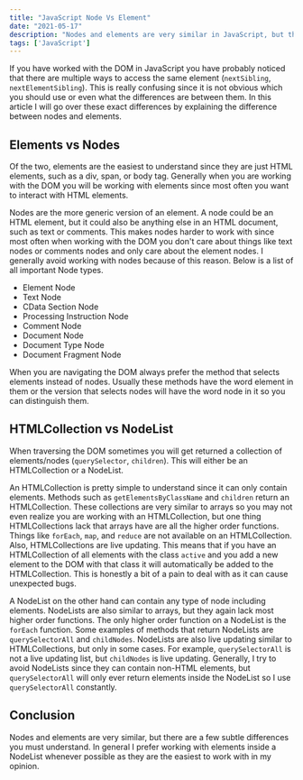```yaml
---
title: "JavaScript Node Vs Element"
date: "2021-05-17"
description: "Nodes and elements are very similar in JavaScript, but there are a few important differences to understand."
tags: ['JavaScript']
---
```


If you have worked with the DOM in JavaScript you have probably noticed that there are multiple ways to access the same element (`nextSibling`, `nextElementSibling`). This is really confusing since it is not obvious which you should use or even what the differences are between them. In this article I will go over these exact differences by explaining the difference between nodes and elements.

## Elements vs Nodes

Of the two, elements are the easiest to understand since they are just HTML elements, such as a div, span, or body tag. Generally when you are working with the DOM you will be working with elements since most often you want to interact with HTML elements.

Nodes are the more generic version of an element. A node could be an HTML element, but it could also be anything else in an HTML document, such as text or comments. This makes nodes harder to work with since most often when working with the DOM you don't care about things like text nodes or comments nodes and only care about the element nodes. I generally avoid working with nodes because of this reason. Below is a list of all important Node types.

* Element Node
* Text Node
* CData Section Node
* Processing Instruction Node
* Comment Node
* Document Node
* Document Type Node
* Document Fragment Node

When you are navigating the DOM always prefer the method that selects elements instead of nodes. Usually these methods have the word element in them or the version that selects nodes will have the word node in it so you can distinguish them.

## HTMLCollection vs NodeList

When traversing the DOM sometimes you will get returned a collection of elements/nodes (`querySelector`, `children`). This will either be an HTMLCollection or a NodeList.

An HTMLCollection is pretty simple to understand since it can only contain elements. Methods such as `getElementsByClassName` and `children` return an HTMLCollection. These collections are very similar to arrays so you may not even realize you are working with an HTMLCollection, but one thing HTMLCollections lack that arrays have are all the higher order functions. Things like `forEach`, `map`, and `reduce` are not available on an HTMLCollection. Also, HTMLCollections are live updating. This means that if you have an HTMLCollection of all elements with the class `active` and you add a new element to the DOM with that class it will automatically be added to the HTMLCollection. This is honestly a bit of a pain to deal with as it can cause unexpected bugs.

A NodeList on the other hand can contain any type of node including elements. NodeLists are also similar to arrays, but they again lack most higher order functions. The only higher order function on a NodeList is the `forEach` function. Some examples of methods that return NodeLists are `querySelectorAll` and `childNodes`. NodeLists are also live updating similar to HTMLCollections, but only in some cases. For example, `querySelectorAll` is not a live updating list, but `childNodes` is live updating. Generally, I try to avoid NodeLists since they can contain non-HTML elements, but `querySelectorAll` will only ever return elements inside the NodeList so I use `querySelectorAll` constantly.

## Conclusion

Nodes and elements are very similar, but there are a few subtle differences you must understand. In general I prefer working with elements inside a NodeList whenever possible as they are the easiest to work with in my opinion.